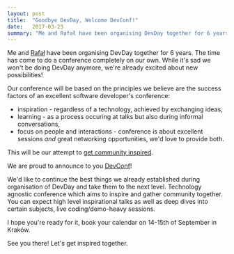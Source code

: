 ```yaml
---
layout: post
title: 	"Goodbye DevDay, Welcome DevConf!"
date: 	2017-03-23
summary: "Me and Rafał have been organising DevDay together for 6 years. The time has come to do a new conference completely on our own. We are proud to announce DevConf!"
---
```

Me and [Rafał](https://twitter.com/rafek) have been organising DevDay together for 6 years. The time has come to do a conference completely on our own.
While it's sad we won't be doing DevDay anymore, we're already excited about new possibilities!

Our conference will be based on the principles we believe are the success factors of an excellent software developer's conference:
  * inspiration - regardless of a technology, achieved by exchanging ideas,
  * learning - as a process occuring at talks but also during informal conversations,
  * focus on people and interactions - conference is about excellent sessions *and* great networking opportunities, we'd love to provide both.

This will be our attempt to [get community inspired](http://blog.mihcall.com/2015/09/30/DevDay-2015/).

We are proud to announce to you [DevConf](http://devconf.pl)!

We'd like to continue the best things we already established during organisation of DevDay and take them to the next level. Technology agnostic conference which aims to inspire and gather community together. You can expect high level inspirational talks as well as deep dives into certain subjects, live coding/demo-heavy sessions.

I hope you're ready for it, book your calendar on 14-15th of September in Kraków.

See you there!
Let's get inspired together.
